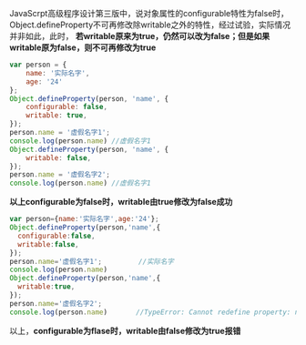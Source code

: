 JavaScrpt高级程序设计第三版中，说对象属性的configurable特性为false时，Object.defineProperty不可再修改除writable之外的特性，经过试验，实际情况并非如此，此时， **若writable原来为true，仍然可以改为false；但是如果writable原为false，则不可再修改为true**

``` javascript
var person = {
    name: '实际名字',
    age: '24'
};
Object.defineProperty(person, 'name', {
    configurable: false,
    writable: true,
});
person.name = '虚假名字1';
console.log(person.name) //虚假名字1
Object.defineProperty(person, 'name', {
    writable: false,
});
person.name = '虚假名字2';
console.log(person.name) //虚假名字1
```
**以上configurable为false时，writable由true修改为false成功**

``` javascript
var person={name:'实际名字',age:'24'};
Object.defineProperty(person,'name',{
  configurable:false,
  writable:false,
});
person.name='虚假名字1';         //实际名字
console.log(person.name)
Object.defineProperty(person,'name',{
  writable:true,
});
person.name='虚假名字2';
console.log(person.name)       //TypeError: Cannot redefine property: name
```

以上，**configurable为flase时，writable由false修改为true报错**





